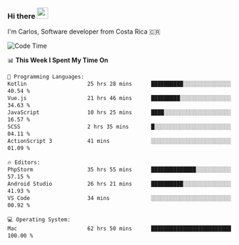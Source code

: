 ### Hi there <img src="https://media.giphy.com/media/hvRJCLFzcasrR4ia7z/giphy.gif" width="25px" height="25px">

I'm Carlos, Software developer from Costa Rica 🇨🇷

[//]: # (<a href="https://app.daily.dev/carum98"><img src="https://github.com/carum98/carum98/blob/main/devcard.svg" width="400" alt="Carlos Umaña Acevedo's Dev Card"/></a>)


<!--START_SECTION:waka-->
![Code Time](http://img.shields.io/badge/Code%20Time-11%2C159%20hrs%2059%20mins-blue)

📊 **This Week I Spent My Time On** 

```text
💬 Programming Languages: 
Kotlin                   25 hrs 28 mins      ██████████░░░░░░░░░░░░░░░   40.54 % 
Vue.js                   21 hrs 46 mins      █████████░░░░░░░░░░░░░░░░   34.63 % 
JavaScript               10 hrs 25 mins      ████░░░░░░░░░░░░░░░░░░░░░   16.57 % 
SCSS                     2 hrs 35 mins       █░░░░░░░░░░░░░░░░░░░░░░░░   04.11 % 
ActionScript 3           41 mins             ░░░░░░░░░░░░░░░░░░░░░░░░░   01.09 % 

🔥 Editors: 
PhpStorm                 35 hrs 55 mins      ██████████████░░░░░░░░░░░   57.15 % 
Android Studio           26 hrs 21 mins      ██████████░░░░░░░░░░░░░░░   41.93 % 
VS Code                  34 mins             ░░░░░░░░░░░░░░░░░░░░░░░░░   00.92 % 

💻 Operating System: 
Mac                      62 hrs 50 mins      █████████████████████████   100.00 % 
```


<!--END_SECTION:waka-->
